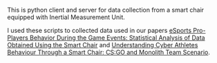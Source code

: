 This is python client and server for data collection from a smart chair equipped with Inertial Measurement Unit.

I used these scripts to collected data used in our papers [eSports Pro-Players Behavior During the Game Events: Statistical Analysis of Data Obtained Using the Smart Chair](https://ieeexplore.ieee.org/abstract/document/9060167/)
and 
[Understanding Cyber Athletes Behaviour Through a Smart Chair: CS:GO and Monolith Team Scenario](https://ieeexplore.ieee.org/abstract/document/8767295/).
